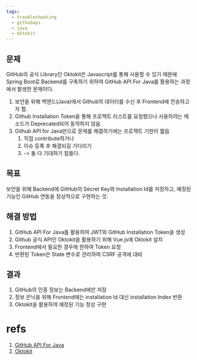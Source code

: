 ```yaml
---
tags:
  - troubleshooting
  - githubapi
  - java
  - oktokit
---
```

## 문제
GitHub의 공식 Library인 Oktokit은 Javascript를 통해 사용할 수 있기 때문에 Spring Boot로 Backend를 구축하기 위하여 GitHub API For Java를 활용하는 과정에서 발생한 문제이다.

1. 보안을 위해 백엔드(Java)에서 Github의 데이터를 수신 후 Frontend에 전송하고자 함.
 2. Github Installation Token을 통해 프로젝트 리스트를 요청했으나 사용하려는 메소드가 Deprecated되어 동작하지 않음.
 3. Github API for Java만으로 문제를 해결하기에는 프로젝트 기한이 짧음
	 1. 직접 contribute하거나
	 2. 이슈 등록 후 해결되길 기다리기
	 3. -> 둘 다 기대하기 힘들다.

## 목표
보안을 위해 Backend에 GitHub의 Secret Key와 Installation Id를 저장하고, 예정된 기능인 GitHub 연동을 정상적으로 구현하는 것.
## 해결 방법
1. GitHub API For Java를 활용하여 JWT와 GitHub Installation Token을 생성
2. Github 공식 API인 Oktokit을 활용하기 위해 Vue.js에 Oktokit 설치
3. Frontend에서 필요한 경우에 한하여 Token 요청
4. 반환된 Token은 State 변수로 관리하여 CSRF 공격에 대비 

## 결과
1. GitHub의 인증 정보는 Backend에만 저장
2. 정보 은닉을 위해 Frontend에는 installation Id 대신 installation Index 반환
3. Oktokit을 활용하여 예정된 기능 정상 구현

# refs
1. [GitHub API For Java](https://github-api.kohsuke.org/)
2. [Oktokit](https://github.com/octokit)
